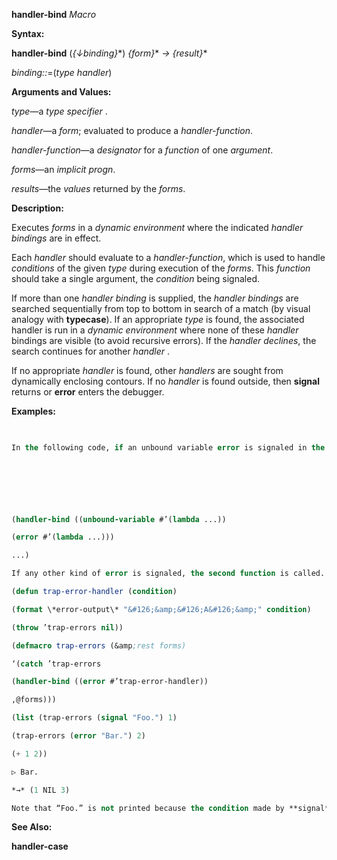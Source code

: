 **handler-bind** *Macro* 



**Syntax:** 



**handler-bind** (*\{↓binding\}*\*) *\{form\}*\* *→ \{result\}*\* 



*binding::*=(*type handler*) 



**Arguments and Values:** 



*type*—a *type specifier* . 



*handler*—a *form*; evaluated to produce a *handler-function*. 



*handler-function*—a *designator* for a *function* of one *argument*. 



*forms*—an *implicit progn*. 



*results*—the *values* returned by the *forms*. 



**Description:** 



Executes *forms* in a *dynamic environment* where the indicated *handler bindings* are in effect. 



Each *handler* should evaluate to a *handler-function*, which is used to handle *conditions* of the given *type* during execution of the *forms*. This *function* should take a single argument, the *condition* being signaled. 



If more than one *handler binding* is supplied, the *handler bindings* are searched sequentially from top to bottom in search of a match (by visual analogy with **typecase**). If an appropriate *type* is found, the associated handler is run in a *dynamic environment* where none of these *handler* bindings are visible (to avoid recursive errors). If the *handler declines*, the search continues for another *handler* . 



If no appropriate *handler* is found, other *handlers* are sought from dynamically enclosing contours. If no *handler* is found outside, then **signal** returns or **error** enters the debugger. 



**Examples:**
```lisp
 

In the following code, if an unbound variable error is signaled in the body (and not handled by an intervening handler), the first function is called. 



 

 

(handler-bind ((unbound-variable #’(lambda ...)) 

(error #’(lambda ...))) 

...) 

If any other kind of error is signaled, the second function is called. In either case, neither handler is active while executing the code in the associated function. 

(defun trap-error-handler (condition) 

(format \*error-output\* "&#126;&amp;&#126;A&#126;&amp;" condition) 

(throw ’trap-errors nil)) 

(defmacro trap-errors (&amp;rest forms) 

‘(catch ’trap-errors 

(handler-bind ((error #’trap-error-handler)) 

,@forms))) 

(list (trap-errors (signal "Foo.") 1) 

(trap-errors (error "Bar.") 2) 

(+ 1 2)) 

▷ Bar. 

*→* (1 NIL 3) 

Note that “Foo.” is not printed because the condition made by **signal** is a *simple condition*, which is not of *type* **error**, so it doesn’t trigger the handler for **error** set up by trap-errors. 


```
**See Also:** 



**handler-case** 



